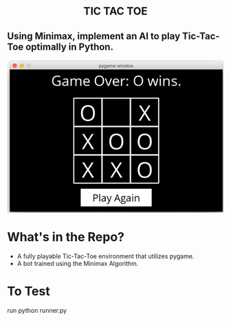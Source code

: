 <h1 align=center><font size = 5>TIC TAC TOE </font></h1>

## Using Minimax, implement an AI to play Tic-Tac-Toe optimally in Python.

<img align=center src='board 1.PNG'>

# What's in the Repo?

 - A fully playable Tic-Tac-Toe environment that utilizes pygame.
 - A bot trained using the Minimax Algorithm. 
 
 # To Test
 
 run python runner.py

